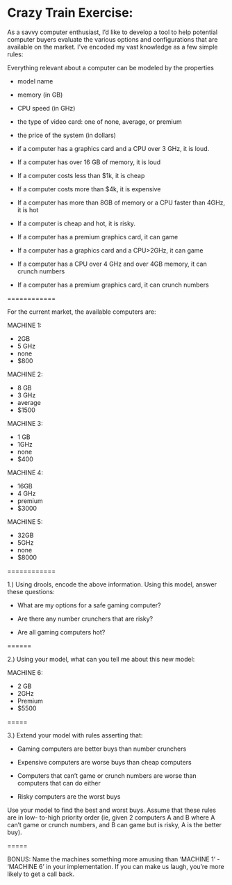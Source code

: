 Crazy Train Exercise:
======

As a savvy computer enthusiast, I’d like to develop a tool to help potential computer
buyers evaluate the various options and configurations that are available on the
market. I’ve encoded my vast knowledge as a few simple rules:

Everything relevant about a computer can be modeled by the properties

- model name

- memory (in GB)

- CPU speed (in GHz)

- the type of video card: one of none, average, or premium

- the price of the system (in dollars)

- if a computer has a graphics card and a CPU over 3 GHz, it is loud.

- If a computer has over 16 GB of memory, it is loud

- If a computer costs less than $1k, it is cheap

- If a computer costs more than $4k, it is expensive

- If a computer has more than 8GB of memory or a CPU faster than 4GHz, it is hot

- If a computer is cheap and hot, it is risky.

- If a computer has a premium graphics card, it can game

- If a computer has a graphics card and a CPU>2GHz, it can game

- If a computer has a CPU over 4 GHz and over 4GB memory, it can crunch numbers

- If a computer has a premium graphics card, it can crunch numbers

============

For the current market, the available computers are:

MACHINE 1:

- 2GB
- 5 GHz
- none
- $800

MACHINE 2:

- 8 GB
- 3 GHz
- average
- $1500

MACHINE 3:

- 1 GB
- 1GHz
- none
- $400

MACHINE 4:

- 16GB
- 4 GHz
- premium
- $3000

MACHINE 5:

- 32GB
- 5GHz
- none
- $8000

============

1.) Using drools, encode the above information. Using this model, answer
these questions:

- What are my options for a safe gaming computer?

- Are there any number crunchers that are risky?

- Are all gaming computers hot?

======

2.) Using your model, what can you tell me about this new model:

MACHINE 6:

- 2 GB
- 2GHz
- Premium
- $5500

=====


3.) Extend your model with rules asserting that:

- Gaming computers are better buys than number crunchers

- Expensive computers are worse buys than cheap computers

- Computers that can’t game or crunch numbers are worse than computers that can do either

- Risky computers are the worst buys

Use your model to find the best and worst buys. Assume that these rules are in low-
to-high priority order (ie, given 2 computers A and B where A can’t game or crunch
numbers, and B can game but is risky, A is the better buy).

=====

BONUS: Name the machines something more amusing than ‘MACHINE 1’ -
‘MACHINE 6’ in your implementation. If you can make us laugh, you’re more likely to
get a call back.
